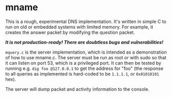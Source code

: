 
# mname

This is a rough, experimental DNS implementation. It's written in simple C to
run on old or embedded systems with limited memory. For example, it creates the answer packet by modifying the question packet.

***It is not production-ready! There are doubtless bugs and vulnerabilities!***

`mquery.c` is the server implementation, which is intended as a demonstration of how to use mname.c. The server must be run as root or with sudo so that it can listen on port 53, which is a privileged port. It can then be tested by running e.g. `dig foo @127.0.0.1` to get the address for "foo" (the response to all queries as implemented is hard-coded to be `1.1.1.1`, or `0x01010101` hex).

The server will dump packet and activity information to the console.

